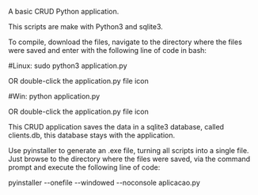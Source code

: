 A basic CRUD Python application.

This scripts are make with Python3 and sqlite3.

To compile, download the files, navigate to the directory where the files were saved and enter with the following line of code in bash:

#Linux:
	sudo python3 application.py

OR double-click the application.py file icon

#Win:
	python application.py 

OR double-click the application.py file icon

This CRUD application saves the data in a sqlite3 database, called clients.db, this database stays with the application.

Use pyinstaller to generate an .exe file, turning all scripts into a single file.
Just browse to the directory where the files were saved, via the command prompt and execute the following line of code:

pyinstaller --onefile --windowed --noconsole aplicacao.py